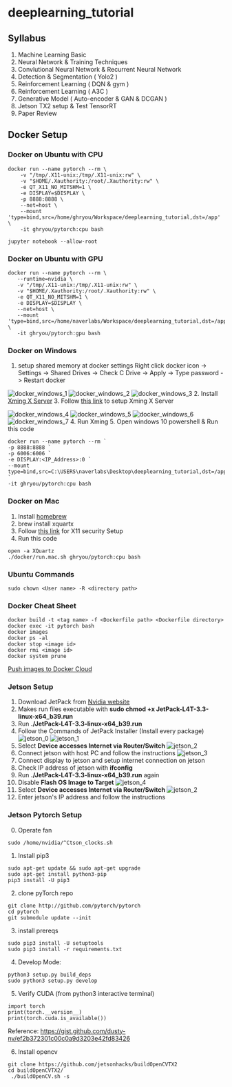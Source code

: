 # deeplearning_tutorial

## Syllabus
1. Machine Learning Basic
2. Neural Network & Training Techniques
3. Convlutional Neural Network & Recurrent Neural Network
4. Detection & Segmentation ( Yolo2 )
5. Reinforcement Learning ( DQN & gym )
6. Reinforcement Learning ( A3C )
7. Generative Model ( Auto-encoder & GAN & DCGAN )
8. Jetson TX2 setup & Test TensorRT
9. Paper Review

## Docker Setup
### Docker on Ubuntu with CPU
```
docker run --name pytorch --rm \
    -v "/tmp/.X11-unix:/tmp/.X11-unix:rw" \
    -v "$HOME/.Xauthority:/root/.Xauthority:rw" \
    -e QT_X11_NO_MITSHM=1 \
    -e DISPLAY=$DISPLAY \
    -p 8888:8888 \
    --net=host \
    --mount 'type=bind,src=/home/ghryou/Workspace/deeplearning_tutorial,dst=/app' \
    -it ghryou/pytorch:cpu bash

jupyter notebook --allow-root
```

### Docker on Ubuntu with GPU
```
docker run --name pytorch --rm \
   --runtime=nvidia \
   -v "/tmp/.X11-unix:/tmp/.X11-unix:rw" \
   -v "$HOME/.Xauthority:/root/.Xauthority:rw" \
   -e QT_X11_NO_MITSHM=1 \
   -e DISPLAY=$DISPLAY \
   --net=host \
   --mount 'type=bind,src=/home/naverlabs/Workspace/deeplearning_tutorial,dst=/app' \
   -it ghryou/pytorch:gpu bash​
```

### Docker on Windows
1. setup shared memory at docker settings
Right click docker icon -> Settings -> Shared Drives -> Check C Drive -> Apply -> Type password -> Restart docker

![docker_windows_1](res/docker_windows_1.png)
![docker_windows_2](res/docker_windows_2.png)
![docker_windows_3](res/docker_windows_3.png)
2. Install [Xming X Server](https://sourceforge.net/projects/xming/)
3. Follow [this link](https://blogs.msdn.microsoft.com/jamiedalton/2018/05/17/windows-10-docker-gui/) to setup Xming X Server

![docker_windows_4](res/docker_windows_4.png)
![docker_windows_5](res/docker_windows_5.png)
![docker_windows_6](res/docker_windows_6.png)
![docker_windows_7](res/docker_windows_7.png)
4. Run Xming
5. Open windows 10 powershell & Run this code
```
docker run --name pytorch --rm `
-p 8888:8888 `
-p 6006:6006 `
-e DISPLAY:<IP_Address>:0 `
--mount type=bind,src=C:\USERS\naverlabs\Desktop\deeplearning_tutorial,dst=/app `
-it ghryou/pytorch:cpu bash​
```

### Docker on Mac
1. Install [homebrew](https://brew.sh/index_ko)
2. brew install xquartx
3. Follow [this link](https://sourabhbajaj.com/blog/2017/02/07/gui-applications-docker-mac/) for X11 security Setup
4. Run this code
```
open -a XQuartz
./docker/run.mac.sh ghryou/pytorch:cpu bash
```

### Ubuntu Commands
```
sudo chown <User name> -R <directory path>
```

### Docker Cheat Sheet
```
docker build -t <tag name> -f <Dockerfile path> <Dockerfile directory>
docker exec -it pytorch bash
docker images
docker ps -al
docker stop <image id>
docker rmi <image id>
docker system prune
```

[Push images to Docker Cloud](https://docs.docker.com/docker-cloud/builds/push-images/)

### Jetson Setup
1. Download JetPack from [Nvidia website](https://developer.nvidia.com/embedded/jetpack)
2. Makes run files executable with **sudo chmod +x JetPack-L4T-3.3-linux-x64_b39.run**
3. Run **./JetPack-L4T-3.3-linux-x64_b39.run**
4. Follow the Commands of JetPack Installer (Install every package)
![jetson_0](res/jetson_0.png)
![jetson_1](res/jetson_1.png)
5. Select **Device accesses Internet via Router/Switch**
![jetson_2](res/jetson_2.png)
6. Connect jetson with host PC and follow the instructions
![jetson_3](res/jetson_3.png)
7. Connect display to jetson and setup internet connection on jetson
8. Check IP address of jetson with **ifconfig**
9. Run **./JetPack-L4T-3.3-linux-x64_b39.run** again
10. Disable **Flash OS Image to Target**
![jetson_4](res/jetson_4.png)
11. Select **Device accesses Internet via Router/Switch**
![jetson_2](res/jetson_2.png)
12. Enter jetson's IP address and follow the instructions

### Jetson Pytorch Setup
0. Operate fan
```
sudo /home/nvidia/^Ctson_clocks.sh
```
1. Install pip3
```
sudo apt-get update && sudo apt-get upgrade
sudo apt-get install python3-pip
pip3 install -U pip3
```
2. clone pyTorch repo
```
git clone http://github.com/pytorch/pytorch
cd pytorch
git submodule update --init
```
3. install prereqs
```
sudo pip3 install -U setuptools
sudo pip3 install -r requirements.txt
```
4. Develop Mode:
```
python3 setup.py build_deps
sudo python3 setup.py develop
```
5. Verify CUDA (from python3 interactive terminal)
```
import torch
print(torch.__version__)
print(torch.cuda.is_available())
```

Reference: https://gist.github.com/dusty-nv/ef2b372301c00c0a9d3203e42fd83426

6. Install opencv
```
git clone https://github.com/jetsonhacks/buildOpenCVTX2
cd buildOpenCVTX2/
 ./buildOpenCV.sh -s
 ```

